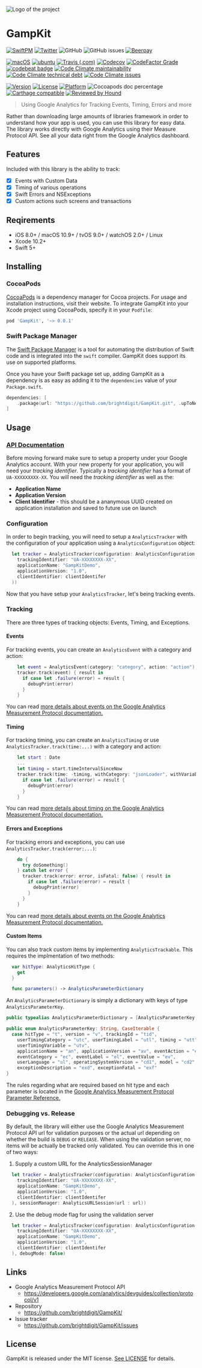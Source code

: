 ![Logo of the project](https://raw.githubusercontent.com/brightdigit/GampKit/master/logo.png)

# GampKit

[![SwiftPM](https://img.shields.io/badge/SPM-Linux%20%7C%20iOS%20%7C%20macOS%20%7C%20watchOS%20%7C%20tvOS-success?logo=swift)](https://swift.org)
[![Twitter](https://img.shields.io/badge/twitter-@brightdigit-blue.svg?style=flat)](http://twitter.com/brightdigit)
![GitHub](https://img.shields.io/github/license/brightdigit/GampKit)
![GitHub issues](https://img.shields.io/github/issues/brightdigit/GampKit)
[![Beerpay](https://img.shields.io/beerpay/brightdigit/GampKit.svg?maxAge=2592000)](https://beerpay.io/brightdigit/GampKit)

[![macOS](https://github.com/brightdigit/GampKit/workflows/macOS/badge.svg)](https://github.com/brightdigit/GampKit/actions?query=workflow%3AmacOS)
[![ubuntu](https://github.com/brightdigit/GampKit/workflows/ubuntu/badge.svg)](https://github.com/brightdigit/GampKit/actions?query=workflow%3Aubuntu)
[![Travis (.com)](https://img.shields.io/travis/com/brightdigit/GampKit?logo=travis)](https://travis-ci.com/brightdigit/GampKit)
[![Codecov](https://img.shields.io/codecov/c/github/brightdigit/GampKit)](https://codecov.io/gh/brightdigit/GampKit)
[![CodeFactor Grade](https://img.shields.io/codefactor/grade/github/brightdigit/GampKit)](https://www.codefactor.io/repository/github/brightdigit/GampKit)
[![codebeat badge](https://codebeat.co/badges/4f86fb90-f8de-40c5-ab63-e6069cde5002)](https://codebeat.co/projects/github-com-brightdigit-GampKit-master)
[![Code Climate maintainability](https://img.shields.io/codeclimate/maintainability/brightdigit/GampKit)](https://codeclimate.com/github/brightdigit/GampKit)
[![Code Climate technical debt](https://img.shields.io/codeclimate/tech-debt/brightdigit/GampKit?label=debt)](https://codeclimate.com/github/brightdigit/GampKit)
[![Code Climate issues](https://img.shields.io/codeclimate/issues/brightdigit/GampKit)](https://codeclimate.com/github/brightdigit/GampKit)

[![Version](https://img.shields.io/cocoapods/v/GampKit.svg?style=flat)](https://cocoapods.org/pods/GampKit)
[![License](https://img.shields.io/cocoapods/l/GampKit.svg?style=flat)](https://cocoapods.org/pods/GampKit)
[![Platform](https://img.shields.io/cocoapods/p/GampKit.svg?style=flat)](https://cocoapods.org/pods/GampKit)
![Cocoapods doc percentage](https://img.shields.io/cocoapods/metrics/doc-percent/GampKit)
[![Carthage compatible](https://img.shields.io/badge/Carthage-compatible-4BC51D.svg?style=flat)](https://github.com/Carthage/Carthage)
[![Reviewed by Hound](https://img.shields.io/badge/Reviewed_by-Hound-8E64B0.svg)](https://houndci.com)


> Using Google Analytics for Tracking Events, Timing, Errors and more

Rather than downloading large amounts of libraries framework in order to understand how your app is used, you can use this library for easy data. The library works directly with Google Analytics using their Measure Protocol API. See all your data right from the Google Analytics dashboard.

## Features

Included with this library is the ability to track:

- [x] Events with Custom Data
- [x] Timing of various operations
- [x] Swift Errors and NSExceptions
- [x] Custom actions such screens and transactions

## Reqirements

- iOS 8.0+ / macOS 10.9+ / tvOS 9.0+ / watchOS 2.0+ / Linux 
- Xcode 10.2+
- Swift 5+

## Installing 

### CocoaPods

[CocoaPods](https://cocoapods.org) is a dependency manager for Cocoa projects. For usage and installation instructions, visit their website. To integrate GampKit into your Xcode project using CocoaPods, specify it in your `Podfile`:

```ruby
pod 'GampKit', '~> 0.0.1'
```

### Swift Package Manager

The [Swift Package Manager](https://swift.org/package-manager/) is a tool for automating the distribution of Swift code and is integrated into the `swift` compiler. GampKit does support its use on supported platforms.

Once you have your Swift package set up, adding GampKit as a dependency is as easy as adding it to the `dependencies` value of your `Package.swift`.

```swift
dependencies: [
    .package(url: "https://github.com/brightdigit/GampKit.git", .upToNextMajor(from: "0.0.1"))
]
```

## Usage

### [API Documentation](/Documentation/Reference/README.md)

Before moving forward make sure to setup a property under your Google Analytics account. With your new property for your application, you will need your _tracking identifier_. Typically a _tracking identifier_ has a format of `UA-XXXXXXXXX-XX`. You will need the _tracking identifier_ as well as the:

- **Application Name**
- **Application Version**
- **Client Identifier** - this should be a ananymous UUID created on application installation and saved to future use on launch

### Configuration

In order to begin tracking, you will need to setup a `AnalyticsTracker` with the configuration of your application using a `AnalyticsConfiguration` object:

```swift
  let tracker = AnalyticsTracker(configuration: AnalyticsConfiguration(
    trackingIdentifier: "UA-XXXXXXXX-XX",
    applicationName: "GampKitDemo",
    applicationVersion: "1.0",
    clientIdentifier: clientIdentifer
  ))
```

Now that you have setup your `AnalyticsTracker`, let's being tracking events.

### Tracking

There are three types of tracking objects: Events, Timing, and Exceptions.

#### Events

For tracking events, you can create an `AnalyticsEvent` with a category and action:

```swift
    let event = AnalyticsEvent(category: "category", action: "action")
    tracker.track(event) { result in
      if case let .failure(error) = result {
        debugPrint(error)
      }
    }
```

You can read [more details about events on the Google Analytics Measurement Protocol documentation.](https://developers.google.com/analytics/devguides/collection/protocol/v1/devguide#event)

#### Timing

For tracking timing, you can create an `AnalyticsTiming` or use `AnalyticsTracker.track(time:...)` with a category and action:

```swift
    let start : Date
    ...
    let timing = start.timeIntervalSinceNow
    tracker.track(time: -timing, withCategory: "jsonLoader", withVariable: "load") { result in
      if case let .failure(error) = result {
        debugPrint(error)
      }
    }
```

You can read [more details about timing on the Google Analytics Measurement Protocol documentation.](https://developers.google.com/analytics/devguides/collection/protocol/v1/devguide#usertiming)

#### Errors and Exceptions

For tracking errors and exceptions, you can use `AnalyticsTracker.track(error:...)`:

```swift
    do {
      try doSomething()
    } catch let error {
      tracker.track(error: error, isFatal: false) { result in
        if case let .failure(error) = result {
          debugPrint(error)
        }
      }
    }
```

You can read [more details about events on the Google Analytics Measurement Protocol documentation.](https://developers.google.com/analytics/devguides/collection/protocol/v1/devguide#exception)

#### Custom Items

You can also track custom items by implementing `AnalyticsTrackable`. This requires the implmentation of two methods:

```swift
  var hitType: AnalyticsHitType {
    get
  }

  func parameters() -> AnalyticsParameterDictionary
```

An `AnalyticsParameterDictionary` is simply a dictionary with keys of type `AnalyticsParameterKey`.

```swift
public typealias AnalyticsParameterDictionary = [AnalyticsParameterKey: Any]

public enum AnalyticsParameterKey: String, CaseIterable {
  case hitType = "t", version = "v", trackingId = "tid",
    userTimingCategory = "utc", userTimingLabel = "utl", timing = "utt", clientId = "cid",
    userTimingVariable = "utv",
    applicationName = "an", applicationVersion = "av", eventAction = "ea",
    eventCategory = "ec", eventLabel = "el", eventValue = "ev",
    userLanguage = "ul", operatingSystemVersion = "cd1", model = "cd2",
    exceptionDescription = "exd", exceptionFatal = "exf"
}
```

The rules regarding what are required based on hit type and each parameter is located in the [Google Analytics Measurement Protocol Parameter Reference.](https://developers.google.com/analytics/devguides/collection/protocol/v1/parameters)

### Debugging vs. Release

By default, the library will either use the Google Analytics Measurement Protocol API url for validation purposes or the actual url depending on whether the build is `DEBUG` or `RELEASE`. When using the validation server, no items will be actually be tracked only validated. You can override this in one of two ways:

1. Supply a custom URL for the AnalyticsSessionManager

  ```swift
    let tracker = AnalyticsTracker(configuration: AnalyticsConfiguration(
      trackingIdentifier: "UA-XXXXXXXX-XX",
      applicationName: "GampKitDemo",
      applicationVersion: "1.0",
      clientIdentifier: clientIdentifer
    ), sessionManager: AnalyticsURLSession(url : url))
  ```

2. Use the debug mode flag for using the validation server 

  ```swift
    let tracker = AnalyticsTracker(configuration: AnalyticsConfiguration(
      trackingIdentifier: "UA-XXXXXXXX-XX",
      applicationName: "GampKitDemo",
      applicationVersion: "1.0",
      clientIdentifier: clientIdentifer
    ), debugMode: false)
  ```

## Links

- Google Analytics Measurement Protocol API
  - https://developers.google.com/analytics/devguides/collection/protocol/v1
- Repository
  - https://github.com/brightdigit/GampKit/
- Issue tracker
  - https://github.com/brightdigit/GampKit/issues

## License

GampKit is released under the MIT license. [See LICENSE](https://github.com/brightdigit/GampKit/blob/master/LICENSE) for details.
